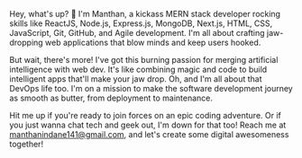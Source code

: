 Hey, what's up? 👋 I'm Manthan, a kickass MERN stack developer rocking skills like ReactJS, Node.js, Express.js, MongoDB, Next.js, HTML, CSS, JavaScript, Git, GitHub, and Agile development. I'm all about crafting jaw-dropping web applications that blow minds and keep users hooked.

But wait, there's more! I've got this burning passion for merging artificial intelligence with web dev. It's like combining magic and code to build intelligent apps that'll make your jaw drop. Oh, and I'm all about that DevOps life too. I'm on a mission to make the software development journey as smooth as butter, from deployment to maintenance.

Hit me up if you're ready to join forces on an epic coding adventure. Or if you just wanna chat tech and geek out, I'm down for that too! Reach me at manthanindane141@gmail.com, and let's create some digital awesomeness together!

